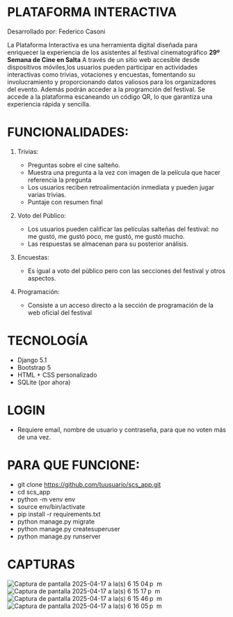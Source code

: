 # PLATAFORMA INTERACTIVA 
Desarrollado por: Federico Casoni


La Plataforma Interactiva es una herramienta digital diseñada para enriquecer la experiencia de los asistentes al festival cinematográfico **29º Semana de Cine en Salta**
A través de un sitio web accesible desde dispositivos móviles,los usuarios pueden participar en actividades interactivas como trivias, votaciones y encuestas, fomentando su involucramiento y proporcionando datos valiosos 
para los organizadores del evento. Además podrán acceder a la programción del festival.
Se accede a la plataforma escaneando un código QR, lo que garantiza una experiencia rápida y sencilla.


# FUNCIONALIDADES:

1. Trivias:
   - Preguntas sobre el cine salteño.
   - Muestra una pregunta a la vez con imagen de la película que hacer referencia la pregunta
   - Los usuarios reciben retroalimentación inmediata y pueden jugar varias trivias.
   - Puntaje con resumen final

2. Voto del Público:
   - Los usuarios pueden calificar las películas salteñas del festival: no me gustó, me gustó poco, me gustó, me gustó mucho.
   - Las respuestas se almacenan para su posterior análisis.

3. Encuestas:
   - Es igual a voto del público pero con las secciones del festival y otros aspectos.

4. Programación:
   - Consiste a un acceso directo a la sección de programación de la web oficial del festival
   

# TECNOLOGÍA

  - Django 5.1
  - Bootstrap 5
  - HTML + CSS personalizado
  - SQLite (por ahora)


# LOGIN

  - Requiere email, nombre de usuario y contraseña, para que no voten más de una vez.


# PARA QUE FUNCIONE:

  - git clone https://github.com/tuusuario/scs_app.git
  - cd scs_app
  - python -m venv env
  - source env/bin/activate 
  - pip install -r requirements.txt
  - python manage.py migrate
  - python manage.py createsuperuser
  - python manage.py runserver

# CAPTURAS

![Captura de pantalla 2025-04-17 a la(s) 6 15 04 p  m](https://github.com/user-attachments/assets/17956891-2cba-4912-a667-6501c642ff36)
![Captura de pantalla 2025-04-17 a la(s) 6 15 17 p  m](https://github.com/user-attachments/assets/ae1dd43a-43ed-4711-85af-b1e616bad0d1)
![Captura de pantalla 2025-04-17 a la(s) 6 15 46 p  m](https://github.com/user-attachments/assets/7fe2f85e-29fa-4091-b4b9-b53c39715da5)
![Captura de pantalla 2025-04-17 a la(s) 6 16 05 p  m](https://github.com/user-attachments/assets/d9170a9b-b94c-494a-9c52-026fb2409167)
